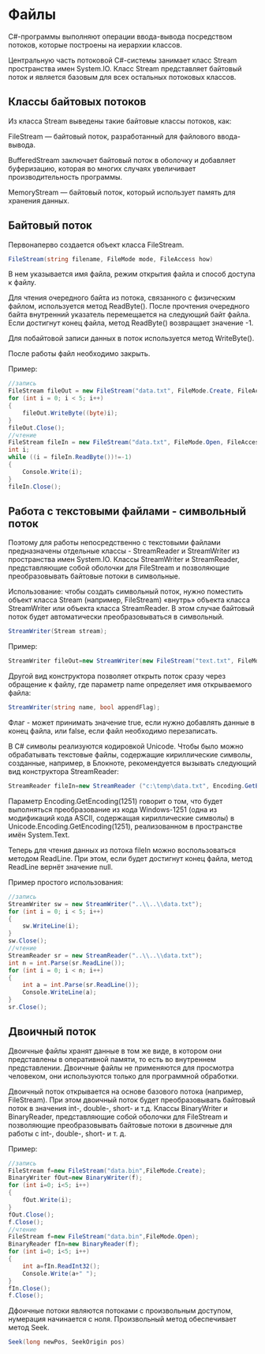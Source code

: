 # Файлы

С#-программы выполняют операции ввода-вывода посредством потоков, которые построены на иерархии классов.

Центральную часть потоковой С#-системы занимает класс Stream пространства имен System.IO. Класс Stream представляет байтовый поток и является базовым для всех остальных потоковых классов.

## Классы байтовых потоков
Из класса Stream выведены такие байтовые классы потоков, как:

FileStream — байтовый поток, разработанный для файлового ввода-вывода. 

BufferedStream заключает байтовый поток в оболочку и добавляет буферизацию, которая во многих случаях увеличивает производительность программы. 

MemoryStream — байтовый поток, который использует память для хранения данных.

## Байтовый поток
Первонаперво создается объект класса FileStream.
```csharp
FileStream(string filename, FileMode mode, FileAccess how)
```
В нем указывается имя файла, режим открытия файла и способ доступа к файлу.

Для чтения очередного байта из потока, связанного с физическим файлом, используется метод ReadByte(). После прочтения очередного байта внутренний указатель перемещается на следующий байт файла. Если достигнут конец файла, метод ReadByte() возвращает значение -1.

Для побайтовой записи данных в поток используется метод WriteByte().

После работы файл необходимо закрыть.

Пример:
```csharp
//запись
FileStream fileOut = new FileStream("data.txt", FileMode.Create, FileAccess.Write);
for (int i = 0; i < 5; i++)
{
    fileOut.WriteByte((byte)i); 
}
fileOut.Close();
//чтение
FileStream fileIn = new FileStream("data.txt", FileMode.Open, FileAccess.Read);
int i;
while ((i = fileIn.ReadByte())!=-1)
{
    Console.Write(i);
} 
fileIn.Close();
```

## Работа с текстовыми файлами - символьный поток
Поэтому для работы непосредственно с текстовыми файлами предназначены отдельные классы - StreamReader и StreamWriter из пространства имен System.IO. Классы StreamWriter и StreamReader, представляющие собой оболочки для FileStream и позволяющие преобразовывать байтовые потоки в символьные.

Использование: чтобы создать символьный поток, нужно поместить объект класса Stream (например, FileStream) «внутрь» объекта класса StreamWriter или объекта класса StreamReader. В этом случае байтовый поток будет автоматически преобразовываться в символьный. 
```csharp
StreamWriter(Stream stream);
```
Пример:
```csharp
StreamWriter fileOut=new StreamWriter(new FileStream("text.txt", FileMode.Create, FileAccess.Write));
```

Другой вид конструктора позволяет открыть поток сразу через обращение к файлу, где параметр name определяет имя открываемого файла:
```csharp
StreamWriter(string name, bool appendFlag);
```
Флаг - может принимать значение true, если нужно добавлять данные в конец файла, или false, если файл необходимо перезаписать.

В C# символы реализуются кодировкой Unicode. Чтобы было можно обрабатывать текстовые файлы, содержащие кириллические символы, созданные, например, в Блокноте, рекомендуется вызывать следующий вид конструктора StreamReader:
```csharp
StreamReader fileIn=new StreamReader ("c:\temp\data.txt", Encoding.GetEncoding(1251));
```
Параметр Encoding.GetEncoding(1251) говорит о том, что будет выполняться преобразование из кода Windows-1251 (одна из модификаций кода ASCII, содержащая кириллические символы) в Unicode.Encoding.GetEncoding(1251), реализованном в пространстве имён System.Text. 

Теперь для чтения данных из потока fileIn можно воспользоваться методом ReadLine. При этом, если будет достигнут конец файла, метод ReadLine вернёт значение null.

Пример простого использования:
```csharp
//запись
StreamWriter sw = new StreamWriter("..\\..\\data.txt");
for (int i = 0; i < 5; i++)
{
    sw.WriteLine(i);
}
sw.Close();
//чтение
StreamReader sr = new StreamReader("..\\..\\data.txt");
int n = int.Parse(sr.ReadLine());
for (int i = 0; i < n; i++)
{
    int a = int.Parse(sr.ReadLine());
    Console.WriteLine(a);
}
sr.Close();
```

## Двоичный поток
Двоичные файлы хранят данные в том же виде, в котором они представлены в оперативной памяти, то есть во внутреннем представлении. Двоичные файлы не применяются для просмотра человеком, они используются только для программной обработки.

Двоичный поток открывается на основе базового потока (например, FileStream). При этом двоичный поток будет преобразовывать байтовый поток в значения int-, double-, short-  и т.д. Классы BinaryWriter и BinaryReader, представляющие собой оболочки для FileStream и позволяющие преобразовывать байтовые потоки в двоичные для работы с int-, double-, short-  и т. д.

Пример:
```csharp
//запись
FileStream f=new FileStream("data.bin",FileMode.Create);
BinaryWriter fOut=new BinaryWriter(f);
for (int i=0; i<5; i++)
{
    fOut.Write(i);
}
fOut.Close();
f.Close();
//чтение
FileStream f=new FileStream("data.bin",FileMode.Open);
BinaryReader fIn=new BinaryReader(f);
for (int i=0; i<5; i++)
{
    int a=fIn.ReadInt32();
    Console.Write(a+" ");
}
fIn.Close();
f.Close();
```
Дфоичные потоки являются потоками с произвольным доступом, нумерация начинается с ноля. Произвольный метод обеспечивает метод Seek. 
```csharp
Seek(long newPos, SeekOrigin pos)
```

 


